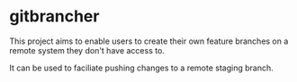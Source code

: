 # gitbrancher
This project aims to enable users to create their own feature branches on a remote system they don't have access to.

It can be used to faciliate pushing changes to a remote staging branch.

